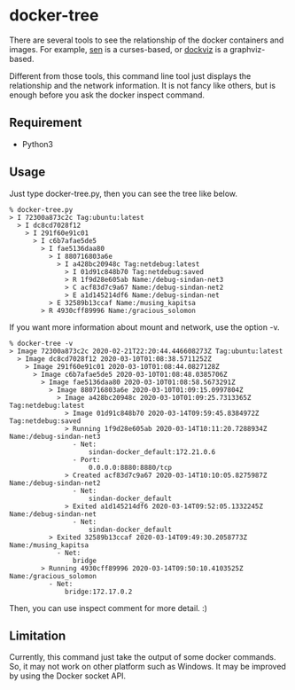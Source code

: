 docker-tree
============

There are several tools to see the relationship of the docker containers and images.  For example, [sen](https://github.com/TomasTomecek/sen) is a curses-based, or [dockviz](https://github.com/justone/dockviz) is a graphviz-based.

Different from those tools, this command line tool just displays the relationship and the network information. It is not fancy like others, but is enough before you ask the docker inspect command.

## Requirement

- Python3

## Usage

Just type docker-tree.py, then you can see the tree like below.

```
% docker-tree.py
> I 72300a873c2c Tag:ubuntu:latest
  > I dc8cd7028f12
    > I 291f60e91c01
      > I c6b7afae5de5
        > I fae5136daa80
          > I 880716803a6e
            > I a428bc20948c Tag:netdebug:latest
              > I 01d91c848b70 Tag:netdebug:saved
              > R 1f9d28e605ab Name:/debug-sindan-net3
              > C acf83d7c9a67 Name:/debug-sindan-net2
              > E a1d145214df6 Name:/debug-sindan-net
          > E 32589b13ccaf Name:/musing_kapitsa
        > R 4930cff89996 Name:/gracious_solomon
```

If you want more information about mount and network, use the option -v.

```
% docker-tree -v
> Image 72300a873c2c 2020-02-21T22:20:44.446608273Z Tag:ubuntu:latest
  > Image dc8cd7028f12 2020-03-10T01:08:38.5711252Z
    > Image 291f60e91c01 2020-03-10T01:08:44.0827128Z
      > Image c6b7afae5de5 2020-03-10T01:08:48.0385706Z
        > Image fae5136daa80 2020-03-10T01:08:58.5673291Z
          > Image 880716803a6e 2020-03-10T01:09:15.0997804Z
            > Image a428bc20948c 2020-03-10T01:09:25.7313365Z Tag:netdebug:latest
              > Image 01d91c848b70 2020-03-14T09:59:45.8384972Z Tag:netdebug:saved
              > Running 1f9d28e605ab 2020-03-14T10:11:20.7288934Z Name:/debug-sindan-net3
                - Net:
                    sindan-docker_default:172.21.0.6
                - Port:
                    0.0.0.0:8880:8880/tcp
              > Created acf83d7c9a67 2020-03-14T10:10:05.8275987Z Name:/debug-sindan-net2
                - Net:
                    sindan-docker_default
              > Exited a1d145214df6 2020-03-14T09:52:05.1332245Z Name:/debug-sindan-net
                - Net:
                    sindan-docker_default
          > Exited 32589b13ccaf 2020-03-14T09:49:30.2058773Z Name:/musing_kapitsa
            - Net:
                bridge
        > Running 4930cff89996 2020-03-14T09:50:10.4103525Z Name:/gracious_solomon
          - Net:
              bridge:172.17.0.2
```

Then, you can use inspect comment for more detail. :)

## Limitation

Currently, this command just take the output of some docker commands. So, it may not work on other platform such as Windows. It may be improved by using the Docker socket API.
